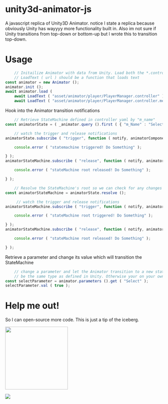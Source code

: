 # unity3d-animator-js
A javascript replica of Unity3D Animator. notice l state a replica because obviously Unity has wayyyy more functionality built in. Also im not sure if Unity transitions from top-down or bottom-up but l wrote this to transition top-down.

# Usage


```js
	// Initailize Animator with data from Unity. Load both the *.controller and *.controller.meta
	// LoadText ( url ) should be a function that loads text
const animator = new Animator ();
animator.init ();
await animator.load ( 
	await LoadText ( "asset/animator/player/PlayerManager.controller" ), 
	await LoadText ( "asset/animator/player/PlayerManager.controller.meta" ) );
```


Hook into the Animator transition notifications


```js
	// Retrieve StateMachine defined in controller yaml by "m_name"
const animatorState = ( _animator.query ().first ( { "m_Name" : "SelectState" } ) );

	// watch the trigger and release notifications
animatorState.subscribe ( "trigger", function ( notify, animatorComponent ) {

	console.error ( "statemachine triggered! Do Something" );

} );
animatorStateMachine.subscribe ( "release", function ( notify, animatorComponent ) {

	console.error ( "stateMachine root released! Do Something" );

} );

	// Resolve the StateMachine's root so we can check for any changes from the top level
const animatorStateMachine = animatorState.resolve ();

	 // watch the trigger and release notifications
animatorStateMachine.subscribe ( "trigger", function ( notify, animatorComponent ) {

	console.error ( "stateMachine root triggered! Do Something" );

} );
animatorStateMachine.subscribe ( "release", function ( notify, animatorComponent ) {

	console.error ( "stateMachine root released! Do Something" );

} );
```


Retrieve a parameter and change its value which will transition the StateMachine 


```js
	// change a parameter and let the Animator transition to a new state, parameter should
	// be the same type as defined in Unity. Otherwise your on your own buddy!
const selectParameter = animator.parameters ().get ( "Select" );
selectParameter.val ( true );

```


# Help me out! 

So l can open-source more code. This is just a tip of the iceberg.

<img src="http://172.105.99.59/image/paypal-qrcode.png" width="200" height="200">
 
<a href="https://www.buymeacoffee.com/symphonee" target="_blank"><img src="https://img.buymeacoffee.com/button-api/?text=Buy me a pizza&emoji=🍕&slug=symphonee&button_colour=5F7FFF&font_colour=ffffff&font_family=Cookie&outline_colour=000000&coffee_colour=FFDD00" /></a>
